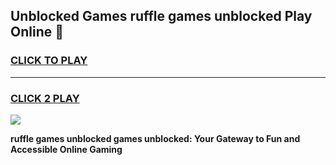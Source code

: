 
## Unblocked Games ruffle games unblocked Play Online 👋
<h3>
<a href="https://news.freeplayer.one?title=ruffle_games_unblocked&ref=17F">CLICK TO PLAY</a></h3>
<hr>

<h3>
<a href="https://news.freeplayer.one?title=ruffle_games_unblocked&ref=17F">CLICK 2 PLAY</a>
  
</h3>

<a href="https://news.freeplayer.one?title=ruffle_games_unblocked&ref=17F/"><img src="https://clearcache.store/games.png"></a>


**ruffle games unblocked games unblocked: Your Gateway to Fun and Accessible Online Gaming**
